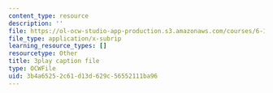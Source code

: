 ```yaml
---
content_type: resource
description: ''
file: https://ol-ocw-studio-app-production.s3.amazonaws.com/courses/6-189-multicore-programming-primer-january-iap-2007/3b4a65252c61d13d629c56552111ba96_G0iYkb9YiRg.srt
file_type: application/x-subrip
learning_resource_types: []
resourcetype: Other
title: 3play caption file
type: OCWFile
uid: 3b4a6525-2c61-d13d-629c-56552111ba96
---
```

